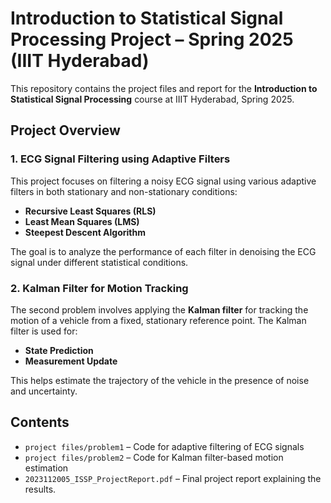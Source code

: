 # Introduction to Statistical Signal Processing Project – Spring 2025 (IIIT Hyderabad)

This repository contains the project files and report for the **Introduction to Statistical Signal Processing** course at IIIT Hyderabad, Spring 2025.

## Project Overview

### 1. ECG Signal Filtering using Adaptive Filters

This project focuses on filtering a noisy ECG signal using various adaptive filters in both stationary and non-stationary conditions:

- **Recursive Least Squares (RLS)**
- **Least Mean Squares (LMS)**
- **Steepest Descent Algorithm**

The goal is to analyze the performance of each filter in denoising the ECG signal under different statistical conditions.

### 2. Kalman Filter for Motion Tracking

The second problem involves applying the **Kalman filter** for tracking the motion of a vehicle from a fixed, stationary reference point. The Kalman filter is used for:

- **State Prediction**
- **Measurement Update**

This helps estimate the trajectory of the vehicle in the presence of noise and uncertainty.

## Contents

- `project files/problem1` – Code for adaptive filtering of ECG signals
- `project files/problem2` – Code for Kalman filter-based motion estimation
- `2023112005_ISSP_ProjectReport.pdf` – Final project report explaining the results.

